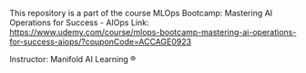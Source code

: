This repository is a part of the course MLOps Bootcamp: Mastering AI Operations for Success - AIOps 
Link: https://www.udemy.com/course/mlops-bootcamp-mastering-ai-operations-for-success-aiops/?couponCode=ACCAGE0923

Instructor: Manifold AI Learning ®

